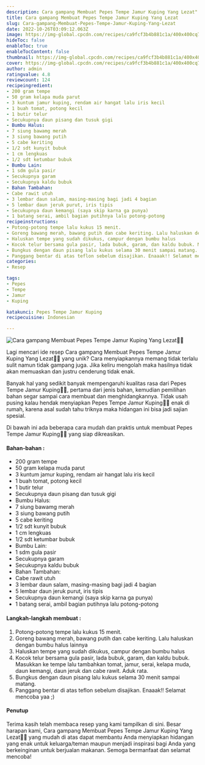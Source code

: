 ```yaml
---
description: Cara gampang Membuat Pepes Tempe Jamur Kuping Yang Lezat"
title: Cara gampang Membuat Pepes Tempe Jamur Kuping Yang Lezat
slug: Cara-gampang-Membuat-Pepes-Tempe-Jamur-Kuping-Yang-Lezat
date: 2022-10-26T03:09:12.063Z
image: https://img-global.cpcdn.com/recipes/ca9fcf3b4b881c1a/400x400cq70/photo.jpg
hideToc: false
enableToc: true
enableTocContent: false
thumbnail: https://img-global.cpcdn.com/recipes/ca9fcf3b4b881c1a/400x400cq70/photo.jpg
cover: https://img-global.cpcdn.com/recipes/ca9fcf3b4b881c1a/400x400cq70/photo.jpg
author: admin
ratingvalue: 4.8
reviewcount: 124
recipeingredient:
- 200 gram tempe
- 50 gram kelapa muda parut
- 3 kuntum jamur kuping, rendam air hangat lalu iris kecil
- 1 buah tomat, potong kecil
- 1 butir telur
- Secukupnya daun pisang dan tusuk gigi
- Bumbu Halus:
- 7 siung bawamg merah
- 3 siung bawang putih
- 5 cabe keriting
- 1/2 sdt kunyit bubuk
- 1 cm lengkuas
- 1/2 sdt ketumbar bubuk
- Bumbu Lain:
- 1 sdm gula pasir
- Secukupnya garam
- Secukupnya kaldu bubuk
- Bahan Tambahan:
- Cabe rawit utuh
- 3 lembar daun salam, masing-masing bagi jadi 4 bagian
- 5 lembar daun jeruk purut, iris tipis
- Secukupnya daun kemangi (saya skip karna ga punya)
- 1 batang serai, ambil bagian putihnya lalu potong-potong
recipeinstructions:
- Potong-potong tempe lalu kukus 15 menit.
- Goreng bawang merah, bawang putih dan cabe keriting. Lalu haluskan dengan bumbu halus lainnya
- Haluskan tempe yang sudah dikukus, campur dengan bumbu halus
- Kocok telur bersama gula pasir, lada bubuk, garam, dan kaldu bubuk. Masukkan ke tempe lalu tambahkan tomat, jamur, serai, kelapa muda, daun kemangi, daun jeruk dan cabe rawit. Aduk rata.
- Bungkus dengan daun pisang lalu kukus selama 30 menit sampai matang.
- Panggang bentar di atas teflon sebelum disajikan. Enaaak!! Selamat mencoba yaa ;)
categories:
- Resep

tags:
- Pepes
- Tempe
- Jamur
- Kuping

katakunci: Pepes Tempe Jamur Kuping
recipecuisine: Indonesian

---
```


![Cara gampang Membuat Pepes Tempe Jamur Kuping Yang Lezat👩‍🍳](https://img-global.cpcdn.com/recipes/ca9fcf3b4b881c1a/400x400cq70/photo.jpg)

Lagi mencari ide resep Cara gampang Membuat Pepes Tempe Jamur Kuping Yang Lezat👩‍🍳 yang unik? Cara menyiapkannya memang tidak terlalu sulit namun tidak gampang juga. Jika keliru mengolah maka hasilnya tidak akan memuaskan dan justru cenderung tidak enak.

Banyak hal yang sedikit banyak mempengaruhi kualitas rasa dari Pepes Tempe Jamur Kuping👩‍🍳, pertama dari jenis bahan, kemudian pemilihan bahan segar sampai cara membuat dan menghidangkannya. Tidak usah pusing kalau hendak menyiapkan Pepes Tempe Jamur Kuping👩‍🍳 enak di rumah, karena asal sudah tahu triknya maka hidangan ini bisa jadi sajian spesial.

Di bawah ini ada beberapa cara mudah dan praktis untuk membuat Pepes Tempe Jamur Kuping👩‍🍳 yang siap dikreasikan.

<!--inarticleads1-->

#### Bahan-bahan :

- 200 gram tempe
- 50 gram kelapa muda parut
- 3 kuntum jamur kuping, rendam air hangat lalu iris kecil
- 1 buah tomat, potong kecil
- 1 butir telur
- Secukupnya daun pisang dan tusuk gigi
- Bumbu Halus:
- 7 siung bawamg merah
- 3 siung bawang putih
- 5 cabe keriting
- 1/2 sdt kunyit bubuk
- 1 cm lengkuas
- 1/2 sdt ketumbar bubuk
- Bumbu Lain:
- 1 sdm gula pasir
- Secukupnya garam
- Secukupnya kaldu bubuk
- Bahan Tambahan:
- Cabe rawit utuh
- 3 lembar daun salam, masing-masing bagi jadi 4 bagian
- 5 lembar daun jeruk purut, iris tipis
- Secukupnya daun kemangi (saya skip karna ga punya)
- 1 batang serai, ambil bagian putihnya lalu potong-potong

<!--inarticleads2-->

#### Langkah-langkah membuat :

1. Potong-potong tempe lalu kukus 15 menit.
1. Goreng bawang merah, bawang putih dan cabe keriting. Lalu haluskan dengan bumbu halus lainnya
1. Haluskan tempe yang sudah dikukus, campur dengan bumbu halus
1. Kocok telur bersama gula pasir, lada bubuk, garam, dan kaldu bubuk. Masukkan ke tempe lalu tambahkan tomat, jamur, serai, kelapa muda, daun kemangi, daun jeruk dan cabe rawit. Aduk rata.
1. Bungkus dengan daun pisang lalu kukus selama 30 menit sampai matang.
1. Panggang bentar di atas teflon sebelum disajikan. Enaaak!! Selamat mencoba yaa ;)

#### Penutup

Terima kasih telah membaca resep yang kami tampilkan di sini. Besar harapan kami, Cara gampang Membuat Pepes Tempe Jamur Kuping Yang Lezat👩‍🍳 yang mudah di atas dapat membantu Anda menyiapkan hidangan yang enak untuk keluarga/teman maupun menjadi inspirasi bagi Anda yang berkeinginan untuk berjualan makanan. Semoga bermanfaat dan selamat mencoba!